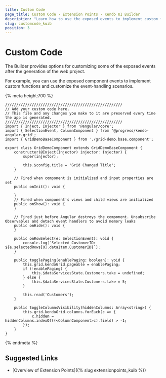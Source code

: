 ```yaml
---
title: Custom Code
page_title: Custom Code - Extension Points - Kendo UI Builder
description: "Learn how to use the exposed events to implement custom functions and customize the event-handling scenarios in web applications generated with the Kendo UI Builder."
slug: customcode_kuib
position: 3
---
```


# Custom Code

The Builder provides options for customizing some of the exposed events after the generation of the web project.

For example, you can use the exposed component events to implement custom functions and customize the event-handling scenarios.

{% meta height:700 %}
```ts-preview
/////////////////////////////////////////////////////
// Add your custom code here.
// This file and any changes you make to it are preserved every time the app is generated.
/////////////////////////////////////////////////////
import { Inject, Injector } from '@angular/core';
import { SelectionEvent, ColumnComponent } from '@progress/kendo-angular-grid';
import { GridDemoBaseComponent } from './grid-demo.base.component';

export class GridDemoComponent extends GridDemoBaseComponent {
    constructor(@Inject(Injector) injector: Injector) {
        super(injector);

        this.$config.title = 'Grid Changed Title';
    }

    // Fired when component is initialized and input properties are set
    public onInit(): void {

    }
    // Fired when component's views and child views are initialized
    public onShow(): void {
    }

    // Fired just before Angular destroys the component. Unsubscribe Observables and detach event handlers to avoid memory leaks
    public onHide(): void {
    }

    public onRowSelect(e: SelectionEvent): void {
        console.log(`Selected CustomerID: ${e.selectedRows[0].dataItem.CustomerID}`);
    }

    public togglePaging(enablePaging: boolean): void {
        this.grid.kendoGrid.pageable = enablePaging;
        if (!enablePaging) {
            this.$dataServicesState.Customers.take = undefined;
        } else {
            this.$dataServicesState.Customers.take = 5;
        }

        this.read('Customers');
    }

    public toggleColumnsVisibility(hiddenColumns: Array<string>) {
        this.grid.kendoGrid.columns.forEach(c => {
            c.hidden = hiddenColumns.indexOf((<ColumnComponent>c).field) > -1;
        });
    }
}
```
{% endmeta %}


## Suggested Links

* [Overview of Extension Points]({% slug extensionpoints_kuib %})
